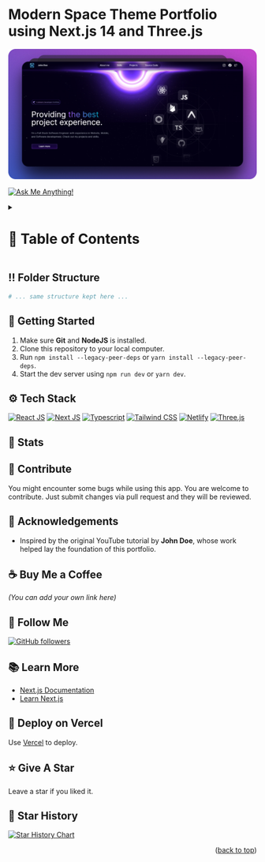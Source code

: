 <a name="readme-top"></a>

# Modern Space Theme Portfolio using Next.js 14 and Three.js

![Modern Space Theme Portfolio using Next.js 14 and Three.js](/.github/images/img_main.png "Modern Space Theme Portfolio using Next.js 14 and Three.js")

<!-- Badges (updated to reflect your ownership) -->
[![Ask Me Anything!](https://flat.badgen.net/static/Ask%20me/anything?icon=github&color=black&scale=1.01)](https://github.com/indrayudh-saha "Ask Me Anything!")

<!-- Table of Contents -->
<details>

<summary>

# :notebook_with_decorative_cover: Table of Contents

</summary>

- [Folder Structure](#bangbang-folder-structure)
- [Getting Started](#toolbox-getting-started)
- [Screenshots](#camera-screenshots)
- [Tech Stack](#gear-tech-stack)
- [Stats](#wrench-stats)
- [Contribute](#raised_hands-contribute)
- [Acknowledgements](#gem-acknowledgements)
- [Buy Me a Coffee](#coffee-buy-me-a-coffee)
- [Follow Me](#rocket-follow-me)
- [Learn More](#books-learn-more)
- [Deploy on Vercel](#page_with_curl-deploy-on-vercel)
- [Give A Star](#star-give-a-star)
- [Star History](#star2-star-history)

</details>

## :bangbang: Folder Structure

```bash
# ... same structure kept here ...
```

## :toolbox: Getting Started

1. Make sure **Git** and **NodeJS** is installed.
2. Clone this repository to your local computer.
3. Run `npm install --legacy-peer-deps` or `yarn install --legacy-peer-deps`.
4. Start the dev server using `npm run dev` or `yarn dev`.

## 



## :gear: Tech Stack

[![React JS](https://skillicons.dev/icons?i=react)](https://react.dev/)
[![Next JS](https://skillicons.dev/icons?i=next)](https://nextjs.org/)
[![Typescript](https://skillicons.dev/icons?i=ts)](https://www.typescriptlang.org/)
[![Tailwind CSS](https://skillicons.dev/icons?i=tailwind)](https://tailwindcss.com/)
[![Netlify](https://skillicons.dev/icons?i=netlify)](https://netlify.app/)
[![Three.js](https://skillicons.dev/icons?i=threejs)](https://threejs.org/)

## :wrench: Stats


## :raised_hands: Contribute

You might encounter some bugs while using this app. You are welcome to contribute. Just submit changes via pull request and they will be reviewed.

## :gem: Acknowledgements

- Inspired by the original YouTube tutorial by **John Doe**, whose work helped lay the foundation of this portfolio.

## :coffee: Buy Me a Coffee

*(You can add your own link here)*

## :rocket: Follow Me

[![GitHub followers](https://img.shields.io/github/followers/indrayudh-saha?style=social&label=Follow&maxAge=2592000)](https://github.com/indrayudh-saha "Follow Me")

## :books: Learn More

- [Next.js Documentation](https://nextjs.org/docs)
- [Learn Next.js](https://nextjs.org/learn)

## :page_with_curl: Deploy on Vercel

Use [Vercel](https://vercel.com/new?utm_medium=default-template&filter=next.js&utm_source=create-next-app&utm_campaign=create-next-app-readme) to deploy.

## :star: Give A Star

Leave a star if you liked it.

## :star2: Star History

<a href="https://star-history.com/#indrayudh-saha/portfolio&Timeline">
<picture>
  <source media="(prefers-color-scheme: dark)" srcset="https://api.star-history.com/svg?repos=indrayudh-saha/portfolio&type=Timeline&theme=dark" />
  <source media="(prefers-color-scheme: light)" srcset="https://api.star-history.com/svg?repos=indrayudh-saha/portfolio&type=Timeline" />
  <img alt="Star History Chart" src="https://api.star-history.com/svg?repos=indrayudh-saha/portfolio&type=Timeline" />
</picture>
</a>

<p align="right">(<a href="#readme-top">back to top</a>)</p>
